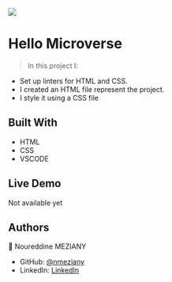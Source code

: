 ![](https://img.shields.io/badge/Microverse-blueviolet)

# Hello Microverse

> In this project I:
- Set up linters for HTML and CSS.
- I created an HTML file represent the project.
- I style it using a CSS file


## Built With

- HTML
- CSS
- VSCODE

## Live Demo

Not available yet


## Authors

👤 Noureddine MEZIANY

- GitHub: [@nmeziany](https://github.com/nmeziany)
- LinkedIn: [LinkedIn](https://www.linkedin.com/in/noureddine-meziany/)